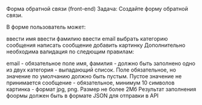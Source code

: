 Форма обратной связи (front-end)
Задача: Создайте форму обратной связи.

В форме пользователь может:

ввести имя
ввести фамилию
ввести email
выбрать категорию сообщения
написать сообщение
добавить картинку
Дополнительно необходима валидация по следющим правилам:

email - обязательное поле
имя, фамилия - должно быть заполнено одно из двух
категория - выпадающий список. Поле обязательное, но значение по умолчанию должно быть пустым. Пустое значение не принимается
сообщение - обязательное, минимум 10 символов
картинка - формат jpg, png. Размер не более 2Мб
Результат заполнения фоормы должен быть в формате JSON для отправки в API